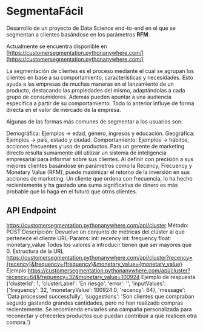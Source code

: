 # SegmentaFácil

Desarrollo de un proyecto de Data Science end-to-end en el que se segmentan a clientes basándose en los parámetros **RFM**.

Actualmente se encuentra disponible en [https://customersegmentation.pythonanywhere.com/](https://customersegmentation.pythonanywhere.com/)

La segmentación de clientes es el proceso mediante el cual se agrupan los clientes en base a su comportamiento, características y necesidades. Esto ayuda a las empresas de muchas maneras en el lanzamiento de un producto, destacando las propiedades del mismo, adaptándolas a cada grupo de consumidores. Además pueden apuntar a una audiencia específica a partir de su comportamiento. Todo lo anterior influye de forma directa en el valor de mercado de la empresa.

Algunas de las formas más comunes de segmentar a los usuarios son:

Demográfica: Ejemplos -> edad, género, ingresos y educación.
Geográfica: Ejemplos -> país, estado y ciudad.
Comportamiento: Ejemplos -> hábitos, acciones frecuentes y uso de productos.
Para un gerente de marketing directo resulta sumamente útil utilizar un sistema de inteligencia empresarial para informar sobre sus clientes. Al definir con precisión a sus mejores clientes basándose en parámetros como la Recency, Frecuency y Monetary Value (RFM), puede maximizar el retorno de la inversión en sus acciones de marketing. Un cliente que ordena con frecuencia, lo ha hecho recientemente y ha gastado una suma significativa de dinero es más probable que lo haga en el futuro que otros clientes.

## API Endpoint
https://customersegmentation.pythonanywhere.com/api/cluster
Método: POST
Descripción: Devuelve un conjunto de métricas del clúster al que pertenece el cliente
URL-Params: int: recency int: frequency float: monetary_value
Todos los valores a introducir tienen que ser mayores que 0.
Estructura de la URL
https://customersegmentation.pythonanywhere.com/api/cluster?recency={recency}&frequency={frequency}&monetary_value={monetary_value}
Ejemplo
https://customersegmentation.pythonanywhere.com/api/cluster?recency=64&frequency=32&monetary_value=100924
Ejemplo de respuesta
{'clusterId': 1,
 'clusterLabel': 'En riesgo',
 'error': '',
 'inputValues': {'frequency': 32,
                 'monetaryValue': 100924.0,
                 'recency': 64},
 'message': 'Data processed successfully',
 'suggestions': 'Son clientes que compraban seguido gastando grandes cantidades, pero no han realizado compras recientemente. Se recomienda enviarles una campaña personalizada para reconectar y ofrecerles productos que puedan contribuir a que realicen otra compra.'}
